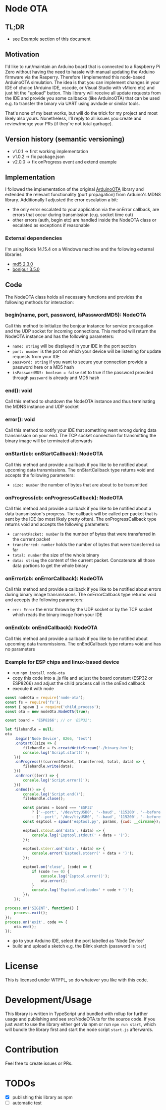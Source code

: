 # Node OTA
## TL;DR
- see Example section of this document

## Motivation
I'd like to run/maintain an Arduino board that is connected to a Raspberry Pi Zero without having the need
to hassle with manual updating the Arduino firmware via the Rasperry. Therefore I implemented this node-based ArduinoOTA
simulation. The idea is that you can implement changes in your IDE of choice (Arduino IDE, vscode, or Visual Studio with vMicro etc) 
and just hit the "upload" button. This library will receive all update requests from the IDE and provide you some callbacks
(like ArduinoOTA) that can be used e.g. to transfer the binary via UART using avrdude or similar tools. 

That's none of my best works, but will do the trick for my project and most likely also yours.
Nonetheless, I'll reply to all issues you create and review/merge your PRs (if they're not total garbage).

## Version history (semantic versioning)
- v1.0.1 -> first working implementation
- v1.0.2 -> fix package.json
- v2.0.0 -> fix onProgress event and extend example

## Implementation
I followed the implementation of the original [ArduinoOTA](https://github.com/esp8266/Arduino/blob/master/libraries/ArduinoOTA) library
and extended the relevant functionality (port propagation) from Arduino's MDNS library. Additionally I adjusted the
error escalation a bit:
- the only error escalated to your application via the onError callback, are errors that occur during transmission (e.g. socket time out)
- other errors (auth, begin etc) are handled inside the NodeOTA class or escalated as exceptions if reasonable

### External dependencies
I'm using Node 14.15.4 on a Windows machine and the following external libraries
- [md5 2.3.0](https://www.npmjs.com/package/md5)
- [bonjour 3.5.0](https://www.npmjs.com/package/bonjour)

## Code
The NodeOTA class holds all necessary functions and provides the following methods for interaction:

### begin(name, port, password, isPasswordMD5): NodeOTA
Call this method to initialize the bonjour instance for service propagation and the UDP socket for incoming connections.
This method will return the NodeOTA instance and has the following parameters:
- `name: string` will be displayed in your IDE in the port section
- `port: number` is the port on which your device will be listening for update requests from your IDE
- `password: string` if you want to secure your connection provide a password here or a MD5 hash
- `isPasswordMD5: boolean = false` set to true if the password provided through `password` is already and MD5 hash

### end(): void
Call this method to shutdown the NodeOTA instance and thus terminating the MDNS instance and UDP socket

### error(): void
Call this method to notify your IDE that something went wrong during data transmission on your end. The TCP socket connection
for transmitting the binary image will be terminated afterwards

### onStart(cb: onStartCallback): NodeOTA
Call this method and provide a callback if you like to be notified about upcoming data transmissions. The onStartCallback
type returns void and accepts the following parameters:
- `size: number` the number of bytes that are about to be transmitted

### onProgress(cb: onProgressCallback): NodeOTA
Call this method and provide a callback if you like to be notified about a data transmission's progress. The callback
will be called per packet that is sent by the IDE (so most likely pretty often). The onProgressCallback type returns void
and accepts the following parameters:
- `currentPacket: number` is the number of bytes that were transferred in the current packet
- `transferred: number` holds the number of bytes that were transferred so far
- `total: number` the size of the whole binary
- `data: string` the content of the current packet. Concatenate all those data portions to get the whole binary

### onError(cb: onErrorCallback): NodeOTA
Call this method and provide a callback if you like to be notified about errors during binary image transmissions. The 
onErrorCallback type returns void and accepts the following parameters:
- `err: Error` the error thrown by the UDP socket or by the TCP socket which reads the binary image from your IDE

### onEnd(cb: onEndCallback): NodeOTA
Call this method and provide a callback if you like to be notified about upcoming data transmissions. The onEndCallback
type returns void and has no parameters

### Example for ESP chips and linux-based device
- run `npm install node-ota` 
- copy this code into a .js file and adjust the board constant (ESP32 or ESP8266) and adjust the child process call in the onEnd callback
- execute it with node
```js
const nodeOta = require('node-ota');
const fs = require('fs');
const { spawn } = require('child_process');
const ota = new nodeOta.NodeOTA(true);

const board = 'ESP8266'; // or 'ESP32';

let filehandle = null;
ota
    .begin('Node Device', 8266, 'test')
    .onStart((size => {
        filehandle = fs.createWriteStream('./binary.hex');
        console.log('Script.start()');
    }))
    .onProgress(((currentPacket, transferred, total, data) => {
        filehandle.write(data);
    }))
    .onError(((err) => {
        console.log('Script.error()');
    }))
    .onEnd(() => {
        console.log('Script.end()');
        filehandle.close();

        const params = board === 'ESP32'
            ? ['--port', '/dev/ttyUSB0', '--baud', '115200', '--before', 'default_reset', '--after', 'hard_reset', 'write_flash', '0x10000', 'binary.hex']
            : ['--port', '/dev/ttyUSB0', '--baud', '115200', '--before', 'default_reset', '--after', 'hard_reset', 'write_flash', '0x0', 'binary.hex']
        const esptool = spawn('esptool.py', params, {cwd: __dirname});

        esptool.stdout.on('data', (data) => {
            console.log('Esptool.stdout(' + data + ')');
        });

        esptool.stderr.on('data', (data) => {
            console.error('Esptool.stderr(' + data + ')');
        });

        esptool.on('close', (code) => {
            if (code !== 0) {
                console.log('Esptool.error()');
                ota.error();
            }
            console.log('Esptool.end(code=' + code + ')');
        });
    });

process.on('SIGINT', function() {
    process.exit();
});
process.on('exit', code => {
    ota.end();
});
```
- go to your Arduino IDE, select the port labelled as 'Node Device'
- build and upload a sketch e.g. the Blink sketch (password is `test`)

# License
This is licensed under WTFPL, so do whatever you like with this code.

# Development/Usage
This library is written in TypeScript und bundled with rollup for further usage and publishing and see src/NodeOTA.ts for
the source code. If you just want to use the library either get via npm or run `npm run start`, which will bundle the
library first and start the node script `start.js` afterwards.

# Contribution
Feel free to create issues or PRs.

# TODOs
- [x] publishing this library as npm
- [ ] automatic test